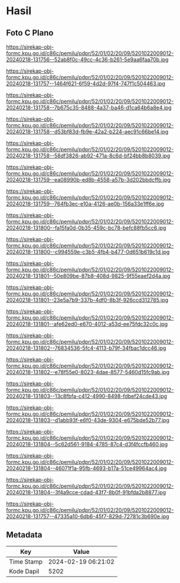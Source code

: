# Hasil

## Foto C Plano

https://sirekap-obj-formc.kpu.go.id/c86c/pemilu/pdpr/52/01/02/20/09/5201022009012-20240218-131756--52ab8f0c-49cc-4c36-b261-5e9aa6faa70b.jpg

https://sirekap-obj-formc.kpu.go.id/c86c/pemilu/pdpr/52/01/02/20/09/5201022009012-20240218-131757--1464f621-6f59-4d2d-97f4-747f1c504463.jpg

https://sirekap-obj-formc.kpu.go.id/c86c/pemilu/pdpr/52/01/02/20/09/5201022009012-20240218-131758--7b675c35-8488-4a37-ba46-d1ca64b6a8e4.jpg

https://sirekap-obj-formc.kpu.go.id/c86c/pemilu/pdpr/52/01/02/20/09/5201022009012-20240218-131758--d53bf83d-fb9e-42a2-b224-aec91c66be14.jpg

https://sirekap-obj-formc.kpu.go.id/c86c/pemilu/pdpr/52/01/02/20/09/5201022009012-20240218-131758--58df3826-ab92-471a-8c6d-bf24bb8b8039.jpg

https://sirekap-obj-formc.kpu.go.id/c86c/pemilu/pdpr/52/01/02/20/09/5201022009012-20240218-131759--ea08990b-ed8b-4558-a57b-3d202bbdcffb.jpg

https://sirekap-obj-formc.kpu.go.id/c86c/pemilu/pdpr/52/01/02/20/09/5201022009012-20240218-131759--764fb3ec-e10a-4126-ae0b-156a33e1ff6e.jpg

https://sirekap-obj-formc.kpu.go.id/c86c/pemilu/pdpr/52/01/02/20/09/5201022009012-20240218-131800--fa15fa0d-0b35-459c-bc78-befc88fb5cc6.jpg

https://sirekap-obj-formc.kpu.go.id/c86c/pemilu/pdpr/52/01/02/20/09/5201022009012-20240218-131800--c994559e-c3b5-4fb4-b477-0d651b619c1d.jpg

https://sirekap-obj-formc.kpu.go.id/c86c/pemilu/pdpr/52/01/02/20/09/5201022009012-20240218-131801--50e809be-87b8-408d-9825-9f55eaef2d4a.jpg

https://sirekap-obj-formc.kpu.go.id/c86c/pemilu/pdpr/52/01/02/20/09/5201022009012-20240218-131801--23e5a7b9-337b-4df0-8b3f-926ccd312785.jpg

https://sirekap-obj-formc.kpu.go.id/c86c/pemilu/pdpr/52/01/02/20/09/5201022009012-20240218-131801--afe62ed0-e670-4012-a53d-ee75fdc32c0c.jpg

https://sirekap-obj-formc.kpu.go.id/c86c/pemilu/pdpr/52/01/02/20/09/5201022009012-20240218-131802--76834536-5fc4-4113-b79f-34fbac1dcc46.jpg

https://sirekap-obj-formc.kpu.go.id/c86c/pemilu/pdpr/52/01/02/20/09/5201022009012-20240218-131802--e78f55e0-8023-4dae-8577-5460d15fc9ab.jpg

https://sirekap-obj-formc.kpu.go.id/c86c/pemilu/pdpr/52/01/02/20/09/5201022009012-20240218-131803--13c8fbfa-c412-4990-8498-fdbef24cde43.jpg

https://sirekap-obj-formc.kpu.go.id/c86c/pemilu/pdpr/52/01/02/20/09/5201022009012-20240218-131803--d1abb93f-e6f0-43de-9304-e675bde52b77.jpg

https://sirekap-obj-formc.kpu.go.id/c86c/pemilu/pdpr/52/01/02/20/09/5201022009012-20240218-131804--5c62d561-9184-4785-87c4-d3f4fccfb460.jpg

https://sirekap-obj-formc.kpu.go.id/c86c/pemilu/pdpr/52/01/02/20/09/5201022009012-20240218-131804--46071f1a-95fb-4693-b17a-51ce49964ac4.jpg

https://sirekap-obj-formc.kpu.go.id/c86c/pemilu/pdpr/52/01/02/20/09/5201022009012-20240218-131804--3f4a9cce-cdad-43f7-8b0f-91bfda2b8877.jpg

https://sirekap-obj-formc.kpu.go.id/c86c/pemilu/pdpr/52/01/02/20/09/5201022009012-20240218-131757--47335a10-6db6-45f7-829d-72781c3b690e.jpg


## Metadata

| Key        | Value               |
| ---------- | ------------------- |
| Time Stamp | 2024-02-19 06:21:02 |
| Kode Dapil | 5202                |



